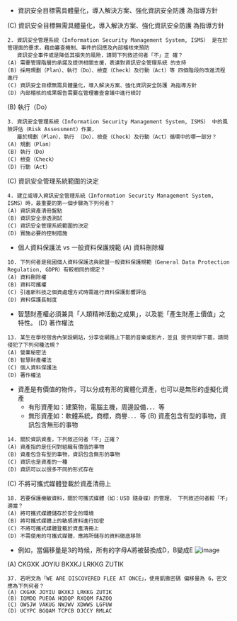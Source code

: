 - 資訊安全目標需具體量化，導入解決方案、強化資訊安全防護 為指導方針

(C) 資訊安全目標無需具體量化，導入解決方案、強化資訊安全防護 為指導方針
```
2. 資訊安全管理系統（Information Security Management System, ISMS） 是在於管理面的要求，藉由審查機制、事件的回應及內部稽核來預防 
   資訊安全事件或是降低其損失的風險，請問下列敘述何者「不」正 確？
(A) 需要管理階層的承諾及提供相關支援，表達對資訊安全管理系統 的支持
(B) 採用規劃（Plan）、執行（Do）、檢查（Check）及行動（Act）等 四個階段的改進流程進行
(C) 資訊安全目標無需具體量化，導入解決方案、強化資訊安全防護 為指導方針
(D) 內部稽核的成果報告需要在管理審查會議中進行檢討
```

(B) 執行（Do）
```
3. 資訊安全管理系統（Information Security Management System, ISMS） 中的風險評估（Risk Assessment）作業，
   屬於規劃（Plan）、執行 （Do）、檢查（Check）及行動（Act）循環中的哪一部分？
(A) 規劃（Plan）
(B) 執行（Do）
(C) 檢查（Check）
(D) 行動（Act）

```

(C) 資訊安全管理系統範圍的決定
```
4. 建立或導入資訊安全管理系統（Information Security Management System, ISMS）時，最重要的第一個步驟為下列何者？
(A) 資訊資產清冊盤點
(B) 資訊安全滲透測試
(C) 資訊安全管理系統範圍的決定
(D) 實施必要的控制措施
```

- 個人資料保護法 vs 一般資料保護規範
(A) 資料刪除權
```
10. 下列何者是我國個人資料保護法與歐盟一般資料保護規範（General Data Protection Regulation, GDPR）有較相同的規定？
(A) 資料刪除權
(B) 資料可攜權
(C) 引進新科技之個資處理方式時需進行資料保護影響評估
(D) 資料保護長制度
```

- 智慧財產權必須兼具「人類精神活動之成果」，以及能「產生財產上價值」之特性。
(D) 著作權法
```
13. 某生在學校宿舍內架設網站，分享從網路上下載的音樂或影片，並且 提供同學下載，請問侵犯了下列何種法規？
(A) 營業秘密法
(B) 智慧財產權法
(C) 個人資料保護法
(D) 著作權法
```

- 資產是有價值的物件，可以分成有形的實體化資產，也可以是無形的虛擬化資產
   - 有形資產如：建築物，電腦主機，周邊設備．．．等
   - 無形資產如：軟體系統，商標，商譽．．．等
(B) 資產包含有型的事物，資訊包含無形的事物
```
14. 關於資訊資產，下列敘述何者「不」正確？
(A) 資產指的是任何對組織有價值的事物
(B) 資產包含有型的事物，資訊包含無形的事物
(C) 資訊也是資產的一種
(D) 資訊可以以很多不同的形式存在
```

(C) 不將可攜式媒體登載於資產清冊上
```
18. 若要保護機敏資料，關於可攜式媒體（如：USB 隨身碟）的管理， 下列敘述何者較「不」適當？
(A) 將可攜式媒體儲存於安全的環境
(B) 將可攜式媒體上的敏感資料進行加密
(C) 不將可攜式媒體登載於資產清冊上
(D) 不需使用的可攜式媒體，應將所儲存的資料徹底移除
```


- 例如，當偏移量是3的時候，所有的字母A將被替換成D，B變成E
![image](https://user-images.githubusercontent.com/71476327/197520098-248dfaef-5af3-472b-89ad-9096a9e2e32b.png)

(A) CKGXK JOYIU BKXKJ LRKKG ZUTIK
```
37. 若明文為「WE ARE DISCOVERED FLEE AT ONCE」，使用凱撒密碼 偏移量為 6，密文應為下列何者？
(A) CKGXK JOYIU BKXKJ LRKKG ZUTIK
(B) IQMDQ PUEOA HQDQP RXQQM FAZOQ
(C) OWSJW VAKUG NWJWV XDWWS LGFUW
(D) UCYPC BGQAM TCPCB DJCCY RMLAC
```
